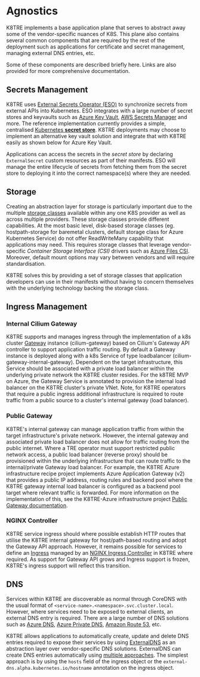 # Agnostics

K8TRE implements a base application plane that serves to abstract away some of the vendor-specific nuances of K8S. 
This plane also contains several common components that are required by the rest of the deployment such as applications for certificate and secret management, managing external DNS entries, etc.

Some of these components are described briefly here. 
Links are also provided for more comprehensive documentation.

## Secrets Management

K8TRE uses [External Secrets Operator (ESO)](https://external-secrets.io/) to synchronize secrets from external APIs into Kubernetes. 
ESO integrates with a large number of secret stores and keyvaults such as [Azure Key Vault](https://external-secrets.io/latest/provider/azure-key-vault/), [AWS Secrets Manager](https://external-secrets.io/latest/provider/aws-secrets-manager/) and more.
The reference implementation currently provides a simple, centralised [Kubernetes __secret store__](https://external-secrets.io/latest/provider/kubernetes/). 
K8TRE deployments may choose to implement an alternative key vault solution and integrate that with K8TRE easily as shown below for Azure Key Vault.

Applications can access the secrets in the _secret store_ by declaring `ExternalSecret` custom resources as part of their manifests. 
ESO will manage the entire lifecycle of secrets from fetching them from the secret store to deploying it into the correct namespace(s) where they are needed.

## Storage

Creating an abstraction layer for storage is particularly important due to the multiple [storage classes](https://kubernetes.io/docs/concepts/storage/storage-classes/) available within any one K8S provider as well as across multiple providers.
These storage classes provide different capabilities.
At the most basic level, disk-based storage classes (eg. hostpath-storage for baremetal clusters, default storage class for Azure Kubernetes Service) do not offer ReadWriteMany capability that applications may need.
This requires storage classes that leverage vendor-specific _Container Storage Interface (CSI)_ drivers such as [Azure Files CSI](https://learn.microsoft.com/en-us/azure/aks/azure-files-csi).
Moreover, default mount options may vary between vendors and will require standardisation.

K8TRE solves this by providing a set of storage classes that application developers can use in their manifests without having to concern themselves with the underlying technology backing the storage class. 

## Ingress Management

### Internal Cilium Gateway
K8TRE supports and manages ingress through the implementation of a k8s cluster [Gateway](https://gateway-api.sigs.k8s.io/api-types/gateway/) instance (cilium-gateway) based on Cilium's Gateway API controller to support application traffic routing. By default a Gateway instance is deployed along with a k8s Service of type loadbalancer (cilium-gateway-internal-gateway). Dependent on the target infrastructure, this Service should be associated with a private load balancer within the underlying private network the K8TRE cluster resides. For the k8TRE MVP on Azure, the Gateway Service is annotated to provision the internal load balancer on the K8TRE cluster's private VNet. Note, for K8TRE operators that require a public ingress additional infrastructure is required to route traffic from a public source to a cluster's internal gateway (load balancer).

### Public Gateway
K8TRE's internal gateway can manage application traffic from within the target infrastructure's private network. However, the internal gateway and associated private load balancer does not allow for traffic routing from the public internet. Where a TRE operator must support restricted public network access, a public load balancer (reverse proxy) should be provisioned within the underlying infrastructure that can route traffic to the internal/private Gateway load balancer. For example, the K8TRE Azure infrastructure recipe project implements Azure Application Gateway (v2) that provides a public IP address, routing rules and backend pool where the K8TRE gateway internal load balancer is configured as a backend pool target where relevant traffic is forwarded. For more information on the implementation of this, see the K8TRE-Azure infrastructure project [Public Gateway documentation](https://k8tre.github.io/k8tre-azure/public_gateway/).  

### NGINX Controller
K8TRE service ingress should where possible establish HTTP routes that utilise the K8TRE internal gateway for host/path-based routing and adopt the Gateway API approach. However, it remains possible for services to define an [Ingress](https://kubernetes.io/docs/concepts/services-networking/ingress/) managed by an [NGINX Ingress Controller](https://kubernetes.github.io/ingress-nginx/) in K8TRE where required. As support for Gateway API grows and Ingress support is frozen, K8TRE's ingress support will reflect this transition.   


## DNS

Services within K8TRE are discoverable as normal through CoreDNS with the usual format of `<service-name>.<namespace>.svc.cluster.local`.
However, where services need to be exposed to external clients, an external DNS entry is required. 
There are a large number of DNS solutions such as [Azure DNS](https://learn.microsoft.com/en-us/azure/dns/public-dns-overview), [Azure Private DNS](https://learn.microsoft.com/en-us/azure/dns/private-dns-overview), [Amazon Route 53](https://aws.amazon.com/route53/), etc.

K8TRE allows applications to automatically create, update and delete DNS entries required to expose their services by using [ExternalDNS](https://kubernetes-sigs.github.io/external-dns/) as an abstraction layer over vendor-specific DNS solutions.
ExternalDNS can create DNS entries automatically using [multiple approaches](https://kubernetes-sigs.github.io/external-dns/v0.15.0/docs/faq/#how-do-i-specify-a-dns-name-for-my-kubernetes-objects). 
The simplest approach is by using the `hosts` field of the ingress object or the `external-dns.alpha.kubernetes.io/hostname` annotation on the ingress object.
